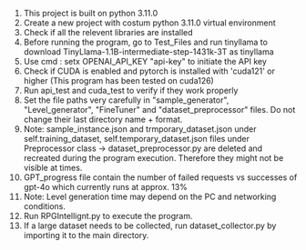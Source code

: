 1. This project is built on python 3.11.0
2. Create a new project with costum python 3.11.0 virtual environment 
3. Check if all the relevent libraries are installed
4. Before running the program, go to Test_Files and run tinyllama to download TinyLlama-1.1B-intermediate-step-1431k-3T as tinyllama
5. Use cmd : setx OPENAI_API_KEY "api-key" to initiate the API key
6. Check if CUDA is enabled and pytorch is installed with 'cuda121' or higher (This program has been tested on cuda126)
7. Run api_test and cuda_test to verify if they work properly
8. Set the file paths very carefully in "sample_generator", "Level_generator", "FineTuner" and "dataset_preprocessor" files. Do not change their last directory name + format.
9. Note: sample_instance.json and trmporary_dataset.json under self.training_dataset, self.temporary_dataset.json files under Preprocessor class -> dataset_preprocessor.py are
deleted and recreated during the program execution. Therefore they might not be visible at times.
10. GPT_progress file contain the number of failed requests vs successes of gpt-4o which currently runs at approx. 13%
11. Note: Level generation time may depend on the PC and networking conditions.
12. Run RPGIntellignt.py to execute the program.
13. If a large dataset needs to be collected, run dataset_collector.py by importing it to the main directory.
